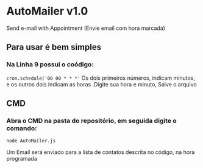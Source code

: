 # AutoMailer v1.0
Send e-mail with Appointment (Envie email com hora marcada)

<h2>Para usar é bem simples</h2>

<h3>Na Linha 9 possui o coódigo:</h3>
<code>cron.schedule('00 00 * * *'</code>
<h>Os dois primeiros números, indicam minutos, e os outros dois indicam as horas
.Digite sua hora e minuto, Salve o arquivo</h3>

<h2>CMD</h2>
<h3>Abra o CMD na pasta do repositório, em seguida digite o comando:</h3>
<code>node AutoMailer.js</code>
<p>Um Email será enviado para a lista de contatos descrita no código, na hora programada</p>
